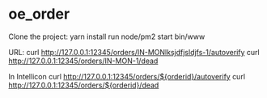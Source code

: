 # oe_order

Clone the project:
 yarn install
 run node/pm2 start bin/www
 
 URL:
curl http://127.0.0.1:12345/orders/IN-MONlksjdfjsldjfs-1/autoverify
curl http://127.0.0.1:12345/orders/IN-MON-1/dead

In Intellicon
curl http://127.0.0.1:12345/orders/${orderid}/autoverify
curl http://127.0.0.1:12345/orders/${orderid}/dead
